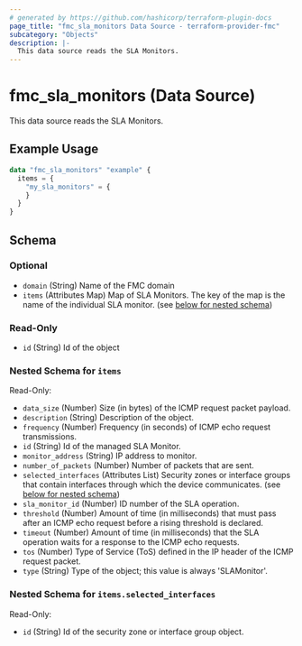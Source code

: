 ```yaml
---
# generated by https://github.com/hashicorp/terraform-plugin-docs
page_title: "fmc_sla_monitors Data Source - terraform-provider-fmc"
subcategory: "Objects"
description: |-
  This data source reads the SLA Monitors.
---
```


# fmc_sla_monitors (Data Source)

This data source reads the SLA Monitors.

## Example Usage

```terraform
data "fmc_sla_monitors" "example" {
  items = {
    "my_sla_monitors" = {
    }
  }
}
```

<!-- schema generated by tfplugindocs -->
## Schema

### Optional

- `domain` (String) Name of the FMC domain
- `items` (Attributes Map) Map of SLA Monitors. The key of the map is the name of the individual SLA monitor. (see [below for nested schema](#nestedatt--items))

### Read-Only

- `id` (String) Id of the object

<a id="nestedatt--items"></a>
### Nested Schema for `items`

Read-Only:

- `data_size` (Number) Size (in bytes) of the ICMP request packet payload.
- `description` (String) Description of the object.
- `frequency` (Number) Frequency (in seconds) of ICMP echo request transmissions.
- `id` (String) Id of the managed SLA Monitor.
- `monitor_address` (String) IP address to monitor.
- `number_of_packets` (Number) Number of packets that are sent.
- `selected_interfaces` (Attributes List) Security zones or interface groups that contain interfaces through which the device communicates. (see [below for nested schema](#nestedatt--items--selected_interfaces))
- `sla_monitor_id` (Number) ID number of the SLA operation.
- `threshold` (Number) Amount of time (in milliseconds) that must pass after an ICMP echo request before a rising threshold is declared.
- `timeout` (Number) Amount of time (in milliseconds) that the SLA operation waits for a response to the ICMP echo requests.
- `tos` (Number) Type of Service (ToS) defined in the IP header of the ICMP request packet.
- `type` (String) Type of the object; this value is always 'SLAMonitor'.

<a id="nestedatt--items--selected_interfaces"></a>
### Nested Schema for `items.selected_interfaces`

Read-Only:

- `id` (String) Id of the security zone or interface group object.
